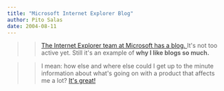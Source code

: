 ```yaml
---
title: "Microsoft Internet Explorer Blog"
author: Pito Salas
date: 2004-08-11
---
```



>>

>> [The Internet Explorer team at Microsoft has a blog.
](<http://blogs.msdn.com/ie/archive/2004/08/10/212008.aspx>)It's not too
active yet. Still it's an example of **why I like blogs so much.**

>>

>> I mean: how else and where else could I get up to the minute information
about what's going on with a product that affects me a lot? [It's
great!](<http://blogs.msdn.com/ie/archive/2004/08/10/212008.aspx>)


